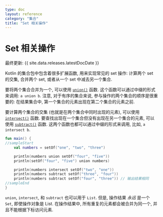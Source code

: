 ```yaml
---
type: doc
layout: reference
category: "集合"
title: "Set 相关操作"
---
```


# Set 相关操作

最终更新: {{ site.data.releases.latestDocDate }}

Kotlin 的集合包中包含着很多扩展函数, 用来实现常见的 set 操作:
计算两个 set 的交集, 合并两个 set, 或者从一个 set 中减去另一个集合.

要将两个集合合并为一个, 可以使用
[`union()`](https://kotlinlang.org/api/latest/jvm/stdlib/kotlin.collections/union.html)
函数.
这个函数可以通过中缀的形式来调用: `a union b`.
注意, 对于有序的集合来说, 参与操作的两个集合的顺序是很重要的:
在结果集合中, 第一个集合的元素出现在第二个集合的元素之前.

要计算两个集合的交集 (也就是在两个集合中同时出现的元素), 可以使用
[`intersect()`](https://kotlinlang.org/api/latest/jvm/stdlib/kotlin.collections/intersect.html)
函数.
要查找出现在一个集合但没有出现在另一个集合的元素, 可以使用
[`subtract()`](https://kotlinlang.org/api/latest/jvm/stdlib/kotlin.collections/subtract.html)
函数.
这两个函数也都可以通过中缀的形式来调用, 比如, `a intersect b`.

<div class="sample" markdown="1" theme="idea" data-min-compiler-version="1.3">

```kotlin
fun main() {
//sampleStart
    val numbers = setOf("one", "two", "three")

    println(numbers union setOf("four", "five"))
    println(setOf("four", "five") union numbers)

    println(numbers intersect setOf("two", "one"))
    println(numbers subtract setOf("three", "four"))
    println(numbers subtract setOf("four", "three")) // 输出结果相同
//sampleEnd
}
```
</div>

`union`, `intersect`, 和 `subtract` 也可以用于 `List`.
但是, 操作结果 _永远_ 是一个 `Set`, 即使操作对象是 List.
在操作结果中, 所有重复的元素都会被合并为同一个, 并且不能根据下标访问元素.
